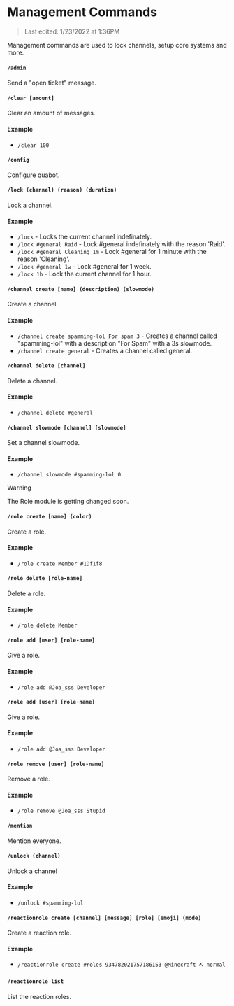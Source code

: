 # Management Commands

> Last edited: 1/23/2022 at 1:36PM

Management commands are used to lock channels, setup core systems and more.

#### `/admin`
Send a "open ticket" message.

#### `/clear [amount]`
Clear an amount of messages.
#### Example
- `/clear 100`

#### `/config`
Configure quabot.

#### `/lock (channel) (reason) (duration)`
Lock a channel.
#### Example
- `/lock` - Locks the current channel indefinately.
- `/lock #general Raid` - Lock #general indefinately with the reason 'Raid'.
- `/lock #general Cleaning 1m` - Lock #general for 1 minute with the reason 'Cleaning'.
- `/lock #general 1w` - Lock #general for 1 week.
- `/lock 1h` - Lock the current channel for 1 hour.

#### `/channel create [name] (description) (slowmode)`
Create a channel.
#### Example
- `/channel create spamming-lol For spam 3` - Creates a channel called "spamming-lol" with a description "For Spam" with a 3s slowmode.
- `/channel create general` - Creates a channel called general.

#### `/channel delete [channel]`
Delete a channel.
#### Example
- `/channel delete #general`

#### `/channel slowmode [channel] [slowmode]`
Set a channel slowmode.
#### Example
- `/channel slowmode #spamming-lol 0`

> [!WARNING]
> The Role module is getting changed soon.
#### `/role create [name] (color)`
Create a role.
#### Example
- `/role create Member #1Df1f8`

#### `/role delete [role-name]`
Delete a role.
#### Example
- `/role delete Member`

#### `/role add [user] [role-name]`
Give a role.
#### Example
- `/role add @Joa_sss Developer`

#### `/role add [user] [role-name]`
Give a role.
#### Example
- `/role add @Joa_sss Developer`

#### `/role remove [user] [role-name]`
Remove a role.
#### Example
- `/role remove @Joa_sss Stupid`

#### `/mention `
Mention everyone.

#### `/unlock (channel)`
Unlock a channel
#### Example
- `/unlock #spamming-lol`

#### `/reactionrole create [channel] [message] [role] [emoji] (mode)`
Create a reaction role.
#### Example
- `/reactionrole create #roles 934782021757186153 @Minecraft ⛏️ normal `

#### `/reactionrole list`
List the reaction roles.
